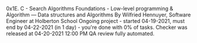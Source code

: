 0x1E. C - Search Algorithms
 Foundations - Low-level programming & Algorithm ― Data structures and Algorithms
 By Wilfried Hennuyer, Software Engineer at Holberton School
 Ongoing project - started 04-19-2021, must end by 04-22-2021 (in 1 day) - you're done with 0% of tasks.
 Checker was released at 04-20-2021 12:00 PM
 QA review fully automated.